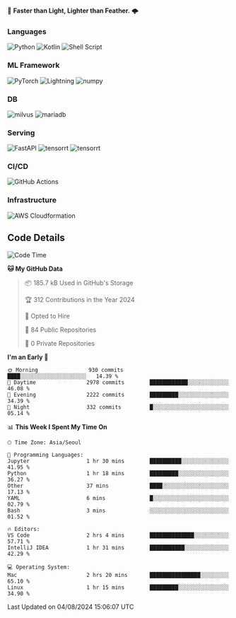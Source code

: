 :rocket: **Faster than Light, Lighter than Feather.** 🌩️

### Languages
![Python](https://img.shields.io/badge/python-3670A0?style=for-the-badge&logo=python&logoColor=ffdd54) ![Kotlin](https://img.shields.io/badge/kotlin-%237F52FF.svg?style=for-the-badge&logo=kotlin&logoColor=white) ![Shell Script](https://img.shields.io/badge/shell_script-%23121011.svg?style=for-the-badge&logo=gnu-bash&logoColor=white)


### ML Framework
<img alt="PyTorch" src ="https://img.shields.io/badge/PyTorch-EE4C2C.svg?&style=for-the-badge&logo=PyTorch&logoColor=white"/> ![Lightning](https://img.shields.io/badge/lightning-792EE5.svg?style=for-the-badge&logo=lightning&logoColor=white) <img alt="numpy" src ="https://img.shields.io/badge/NumPy-013243.svg?&style=for-the-badge&logo=NumPy&logoColor=white"/> 

### DB
<img alt="milvus" src ="https://img.shields.io/badge/milvus-00A1EA.svg?&style=for-the-badge&logo=milvus&logoColor=white"/> <img alt="mariadb" src ="https://img.shields.io/badge/mariadb-003545.svg?&style=for-the-badge&logo=mariadb&logoColor=white"/>


### Serving
<img alt="FastAPI" src ="https://img.shields.io/badge/FastAPI-3E8E84.svg?&style=for-the-badge&logo=FastAPI&logoColor=white"/> <img alt="tensorrt" src ="https://img.shields.io/badge/TensorRT-76B900.svg?&style=for-the-badge&logo=nvidia&logoColor=white"/> <img alt="tensorrt" src ="https://img.shields.io/badge/Onnx-005CED.svg?&style=for-the-badge&logo=onnx&logoColor=white"/>

### CI/CD
![GitHub Actions](https://img.shields.io/badge/github%20actions-%232671E5.svg?style=for-the-badge&logo=githubactions&logoColor=white)

### Infrastructure
![AWS Cloudformation](https://img.shields.io/badge/AWS_Cloudformation-%23FF9900.svg?style=for-the-badge&logo=amazonwebservices&logoColor=white)


## Code Details

<!--START_SECTION:waka-->
![Code Time](http://img.shields.io/badge/Code%20Time-477%20hrs%208%20mins-blue)

**🐱 My GitHub Data** 

> 📦 185.7 kB Used in GitHub's Storage 
 > 
> 🏆 312 Contributions in the Year 2024
 > 
> 💼 Opted to Hire
 > 
> 📜 84 Public Repositories 
 > 
> 🔑 0 Private Repositories 
 > 
**I'm an Early 🐤** 

```text
🌞 Morning                930 commits         ████░░░░░░░░░░░░░░░░░░░░░   14.39 % 
🌆 Daytime                2978 commits        ████████████░░░░░░░░░░░░░   46.08 % 
🌃 Evening                2222 commits        █████████░░░░░░░░░░░░░░░░   34.39 % 
🌙 Night                  332 commits         █░░░░░░░░░░░░░░░░░░░░░░░░   05.14 % 
```


📊 **This Week I Spent My Time On** 

```text
🕑︎ Time Zone: Asia/Seoul

💬 Programming Languages: 
Jupyter                  1 hr 30 mins        ██████████░░░░░░░░░░░░░░░   41.95 % 
Python                   1 hr 18 mins        █████████░░░░░░░░░░░░░░░░   36.27 % 
Other                    37 mins             ████░░░░░░░░░░░░░░░░░░░░░   17.13 % 
YAML                     6 mins              █░░░░░░░░░░░░░░░░░░░░░░░░   02.79 % 
Bash                     3 mins              ░░░░░░░░░░░░░░░░░░░░░░░░░   01.52 % 

🔥 Editors: 
VS Code                  2 hrs 4 mins        ██████████████░░░░░░░░░░░   57.71 % 
IntelliJ IDEA            1 hr 31 mins        ███████████░░░░░░░░░░░░░░   42.29 % 

💻 Operating System: 
Mac                      2 hrs 20 mins       ████████████████░░░░░░░░░   65.10 % 
Linux                    1 hr 15 mins        █████████░░░░░░░░░░░░░░░░   34.90 % 
```


 Last Updated on 04/08/2024 15:06:07 UTC
<!--END_SECTION:waka-->
